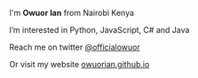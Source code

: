 <p>I'm <b>Owuor Ian</b> from Nairobi Kenya</p>
<p>I’m interested in Python, JavaScript, C# and Java</p>
<p>Reach me on twitter <a href= "https://twitter.com/officialowuor" target="_blank">@officialowuor</a></p>
<p>Or visit my website <a href="https://owuorian.github.io" target="_blank">owuorian.github.io</a></p>

<!---
owuorian/owuorian is a ✨ special ✨ repository because its `README.md` (this file) appears on your GitHub profile.
You can click the Preview link to take a look at your changes.
--->
